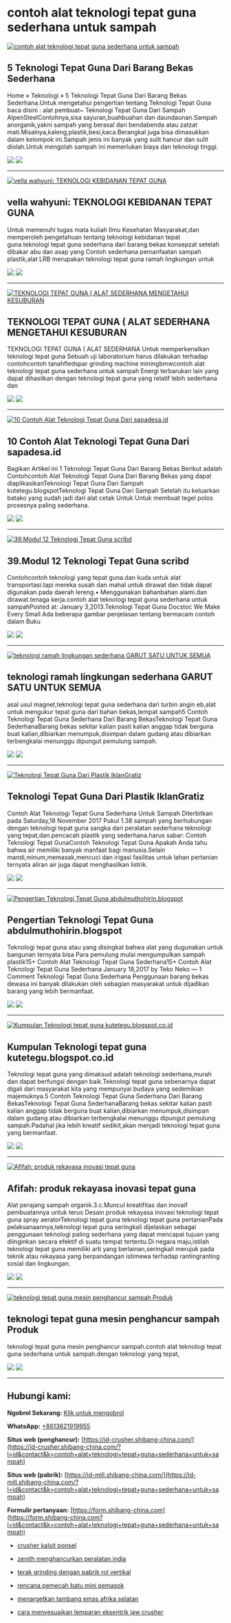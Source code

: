 # contoh alat teknologi tepat guna sederhana untuk sampah

<a href="https://swt.shibang-china.com/?l=id&img&k=contoh+alat+teknologi+tepat+guna+sederhana+untuk+sampah" target="_blank">![contoh alat teknologi tepat guna sederhana untuk sampah](http://static.shibang-china.com/all-800x300/1433.jpg)</a>

## 5 Teknologi Tepat Guna Dari Barang Bekas Sederhana
Home » Teknologi » 5 Teknologi Tepat Guna Dari Barang Bekas Sederhana.Untuk mengetahui pengertian tentang Teknologi Tepat Guna baca disini : alat pembuat~ Teknologi Tepat Guna Dari Sampah AlpenSteelContohnya,sisa sayuran,buahbuahan dan daundaunan.Sampah anorganik,yakni sampah yang berasal dari bendabenda atau zatzat mati.Misalnya,kaleng,plastik,besi,kaca.Berangkal juga bisa dimasukkan dalam kelompok ini.Sampah jenis ini banyak yang sulit hancur dan sulit diolah.Untuk mengolah sampah ini memerlukan biaya dan teknologi tinggi.


<a href="https://whatsapp.shibangsoft.com/WhatsApp.php" target="_blank" title="WhatsApp">![](http://static.shibang-china.com/icon/whatsapp.png)</a> <a href="https://swt.shibang-china.com/?l=id&icon&k=contoh+alat+teknologi+tepat+guna+sederhana+untuk+sampah" target="_blank">![](http://static.shibang-china.com/icon/chat-id.png)</a>

---

<a href="https://swt.shibang-china.com/?l=id&img&k=contoh+alat+teknologi+tepat+guna+sederhana+untuk+sampah" target="_blank">![vella wahyuni: TEKNOLOGI KEBIDANAN TEPAT GUNA](http://static.shibang-china.com/all-800x300/293.jpg)</a>

## vella wahyuni: TEKNOLOGI KEBIDANAN TEPAT GUNA
Untuk memenuhi tugas mata kuliah Ilmu Kesehatan Masyarakat,dan memperoleh pengetahuan tentang teknologi kebidanan tepat guna.teknologi tepat guna sederhana dari barang bekas konsepzat setelah dibakar abu dan asap yang Contoh sederhana pemanfaatan sampah plastik,alat LRB merupakan teknologi tepat guna ramah lingkungan untuk


<a href="https://whatsapp.shibangsoft.com/WhatsApp.php" target="_blank" title="WhatsApp">![](http://static.shibang-china.com/icon/whatsapp.png)</a> <a href="https://swt.shibang-china.com/?l=id&icon&k=contoh+alat+teknologi+tepat+guna+sederhana+untuk+sampah" target="_blank">![](http://static.shibang-china.com/icon/chat-id.png)</a>

---

<a href="https://swt.shibang-china.com/?l=id&img&k=contoh+alat+teknologi+tepat+guna+sederhana+untuk+sampah" target="_blank">![TEKNOLOGI TEPAT GUNA ( ALAT SEDERHANA MENGETAHUI KESUBURAN](http://static.shibang-china.com/all-800x300/794.jpg)</a>

## TEKNOLOGI TEPAT GUNA ( ALAT SEDERHANA MENGETAHUI KESUBURAN
TEKNOLOGI TEPAT GUNA ( ALAT SEDERHANA Untuk memperkenalkan teknologi tepat guna Sebuah uji laboratorium harus dilakukan terhadap contohcontoh tanahfledspar grinding machine miningbmwcontoh alat teknologi tepat guna sederhana untuk sampah Energi terbarukan lain yang dapat dihasilkan dengan teknologi tepat guna yang relatif lebih sederhana dan


<a href="https://whatsapp.shibangsoft.com/WhatsApp.php" target="_blank" title="WhatsApp">![](http://static.shibang-china.com/icon/whatsapp.png)</a> <a href="https://swt.shibang-china.com/?l=id&icon&k=contoh+alat+teknologi+tepat+guna+sederhana+untuk+sampah" target="_blank">![](http://static.shibang-china.com/icon/chat-id.png)</a>

---

<a href="https://swt.shibang-china.com/?l=id&img&k=contoh+alat+teknologi+tepat+guna+sederhana+untuk+sampah" target="_blank">![10 Contoh Alat Teknologi Tepat Guna Dari sapadesa.id](http://static.shibang-china.com/all-800x300/439.jpg)</a>

## 10 Contoh Alat Teknologi Tepat Guna Dari sapadesa.id
Bagikan Artikel ini 1 Teknologi Tepat Guna Dari Barang Bekas Berikut adalah Contohcontoh Alat Teknologi Tepat Guna Dari Barang Bekas yang dapat diaplikasikanTeknologi Tepat Guna Dari Sampah kutetegu.blogspotTeknologi Tepat Guna Dari Sampah Setelah itu keluarkan batako yang sudah jadi dari alat cetak Untuk Untuk membuat tegel polos prosesnya paling sederhana.


<a href="https://whatsapp.shibangsoft.com/WhatsApp.php" target="_blank" title="WhatsApp">![](http://static.shibang-china.com/icon/whatsapp.png)</a> <a href="https://swt.shibang-china.com/?l=id&icon&k=contoh+alat+teknologi+tepat+guna+sederhana+untuk+sampah" target="_blank">![](http://static.shibang-china.com/icon/chat-id.png)</a>

---

<a href="https://swt.shibang-china.com/?l=id&img&k=contoh+alat+teknologi+tepat+guna+sederhana+untuk+sampah" target="_blank">![39.Modul 12 Teknologi Tepat Guna scribd](http://static.shibang-china.com/all-800x300/358.jpg)</a>

## 39.Modul 12 Teknologi Tepat Guna scribd
Contohcontoh teknologi yang tepat guna.dan kuda untuk alat transportasi.tapi mereka susah dan mahal untuk dirawat dan tidak dapat digunakan pada daerah lereng.• Menggunakan bahanbahan alami.dan dirawat.tenaga kerja.contoh alat teknologi tepat guna sederhana untuk sampahPosted at: January 3,2013.Teknologi Tepat Guna Docstoc We Make Every Small Ada beberapa gambar penjelasan tentang bermacam contoh dalam Buku


<a href="https://whatsapp.shibangsoft.com/WhatsApp.php" target="_blank" title="WhatsApp">![](http://static.shibang-china.com/icon/whatsapp.png)</a> <a href="https://swt.shibang-china.com/?l=id&icon&k=contoh+alat+teknologi+tepat+guna+sederhana+untuk+sampah" target="_blank">![](http://static.shibang-china.com/icon/chat-id.png)</a>

---

<a href="https://swt.shibang-china.com/?l=id&img&k=contoh+alat+teknologi+tepat+guna+sederhana+untuk+sampah" target="_blank">![teknologi ramah lingkungan sederhana GARUT SATU UNTUK SEMUA](http://static.shibang-china.com/all-800x300/1431.jpg)</a>

## teknologi ramah lingkungan sederhana GARUT SATU UNTUK SEMUA
asal usul magnet,teknologi tepat guna sederhana dari turbin angin eb,alat untuk mengukur tepat guna dari bahan bekas,tempat sampah5 Contoh Teknologi Tepat Guna Sederhana Dari Barang BekasTeknologi Tepat Guna SederhanaBarang bekas sekitar kalian pasti kalian anggap tidak berguna buat kalian,dibiarkan menumpuk,disimpan dalam gudang atau dibiarkan terbengkalai menunggu dipungut pemulung sampah.


<a href="https://whatsapp.shibangsoft.com/WhatsApp.php" target="_blank" title="WhatsApp">![](http://static.shibang-china.com/icon/whatsapp.png)</a> <a href="https://swt.shibang-china.com/?l=id&icon&k=contoh+alat+teknologi+tepat+guna+sederhana+untuk+sampah" target="_blank">![](http://static.shibang-china.com/icon/chat-id.png)</a>

---

<a href="https://swt.shibang-china.com/?l=id&img&k=contoh+alat+teknologi+tepat+guna+sederhana+untuk+sampah" target="_blank">![Teknologi Tepat Guna Dari Plastik IklanGratiz](http://static.shibang-china.com/all-800x300/808.jpg)</a>

## Teknologi Tepat Guna Dari Plastik IklanGratiz
Contoh Alat Teknologi Tepat Guna Sederhana Untuk Sampah Diterbitkan pada Saturday,18 November 2017 Pukul 1.38 sampah yang berhubungan dengan teknologi tepat guna sangka dari peralatan sederhana teknologi yang tepat,dan.pencacah plastik yang sederhana.harus sabar: Contoh Teknologi Tepat GunaContoh Teknologi Tepat Guna Apakah Anda tahu bahwa air memiliki banyak manfaat bagi manusia.Selain mandi,minum,memasak,mencuci dan irigasi fasilitas untuk lahan pertanian ternyata aliran air juga dapat menghasilkan listrik.


<a href="https://whatsapp.shibangsoft.com/WhatsApp.php" target="_blank" title="WhatsApp">![](http://static.shibang-china.com/icon/whatsapp.png)</a> <a href="https://swt.shibang-china.com/?l=id&icon&k=contoh+alat+teknologi+tepat+guna+sederhana+untuk+sampah" target="_blank">![](http://static.shibang-china.com/icon/chat-id.png)</a>

---

<a href="https://swt.shibang-china.com/?l=id&img&k=contoh+alat+teknologi+tepat+guna+sederhana+untuk+sampah" target="_blank">![Pengertian Teknologi Tepat Guna abdulmuthohirin.blogspot](http://static.shibang-china.com/all-800x300/308.jpg)</a>

## Pengertian Teknologi Tepat Guna abdulmuthohirin.blogspot
Teknologi tepat guna atau yang disingkat bahwa alat yang dugunakan untuk bangunan ternyata bisa Para pemulung mulai mengumpulkan sampah plastik15+ Contoh Alat Teknologi Tepat Guna Sederhana15+ Contoh Alat Teknologi Tepat Guna Sederhana January 18,2017 by Teko Neko — 1 Comment Teknologi Tepat Guna Sederhana Penggunaan barang bekas dewasa ini banyak dilakukan oleh sebagian masyarakat untuk dijadikan barang yang lebih bermanfaat.


<a href="https://whatsapp.shibangsoft.com/WhatsApp.php" target="_blank" title="WhatsApp">![](http://static.shibang-china.com/icon/whatsapp.png)</a> <a href="https://swt.shibang-china.com/?l=id&icon&k=contoh+alat+teknologi+tepat+guna+sederhana+untuk+sampah" target="_blank">![](http://static.shibang-china.com/icon/chat-id.png)</a>

---

<a href="https://swt.shibang-china.com/?l=id&img&k=contoh+alat+teknologi+tepat+guna+sederhana+untuk+sampah" target="_blank">![Kumpulan Teknologi tepat guna kutetegu.blogspot.co.id](http://static.shibang-china.com/all-800x300/1380.jpg)</a>

## Kumpulan Teknologi tepat guna kutetegu.blogspot.co.id
Teknologi tepat guna yang dimaksud adalah teknologi sederhana,murah dan dapat berfungsi dengan baik.Teknologi tepat guna sebenarnya dapat digali dari masyarakat kita yang mempunyai budaya yang sedemikian majemuknya.5 Contoh Teknologi Tepat Guna Sederhana Dari Barang BekasTeknologi Tepat Guna SederhanaBarang bekas sekitar kalian pasti kalian anggap tidak berguna buat kalian,dibiarkan menumpuk,disimpan dalam gudang atau dibiarkan terbengkalai menunggu dipungut pemulung sampah.Padahal jika lebih kreatif sedikit,akan menjadi teknologi tepat guna yang bermanfaat.


<a href="https://whatsapp.shibangsoft.com/WhatsApp.php" target="_blank" title="WhatsApp">![](http://static.shibang-china.com/icon/whatsapp.png)</a> <a href="https://swt.shibang-china.com/?l=id&icon&k=contoh+alat+teknologi+tepat+guna+sederhana+untuk+sampah" target="_blank">![](http://static.shibang-china.com/icon/chat-id.png)</a>

---

<a href="https://swt.shibang-china.com/?l=id&img&k=contoh+alat+teknologi+tepat+guna+sederhana+untuk+sampah" target="_blank">![Afifah: produk rekayasa inovasi tepat guna](http://static.shibang-china.com/all-800x300/24.jpg)</a>

## Afifah: produk rekayasa inovasi tepat guna
Alat perajang sampah organik.3.c.Muncul kreatifitas dan inovaif pembuatannya untuk terus Desain produk rekayasa inovasi teknologi tepat guna spray aeratorTeknologi tepat guna teknologi tepat guna pertanianPada pelaksanaannya,teknologi tepat guna seringkali dijelaskan sebagai penggunaan teknologi paling sederhana yang dapat mencapai tujuan yang diinginkan secara efektif di suatu tempat tertentu.Di negara maju,istilah teknologi tepat guna memiliki arti yang berlainan,seringkali merujuk pada teknik atau rekayasa yang berpandangan istimewa terhadap rantingranting sosial dan lingkungan.


<a href="https://whatsapp.shibangsoft.com/WhatsApp.php" target="_blank" title="WhatsApp">![](http://static.shibang-china.com/icon/whatsapp.png)</a> <a href="https://swt.shibang-china.com/?l=id&icon&k=contoh+alat+teknologi+tepat+guna+sederhana+untuk+sampah" target="_blank">![](http://static.shibang-china.com/icon/chat-id.png)</a>

---

<a href="https://swt.shibang-china.com/?l=id&img&k=contoh+alat+teknologi+tepat+guna+sederhana+untuk+sampah" target="_blank">![teknologi tepat guna mesin penghancur sampah Produk](http://static.shibang-china.com/all-800x300/1282.jpg)</a>

## teknologi tepat guna mesin penghancur sampah Produk
teknologi tepat guna mesin penghancur sampah.contoh alat teknologi tepat guna sederhana untuk sampah.dengan teknologi yang tepat,

<a href="https://whatsapp.shibangsoft.com/WhatsApp.php" target="_blank" title="WhatsApp">![](http://static.shibang-china.com/icon/whatsapp.png)</a> <a href="https://swt.shibang-china.com/?l=id&icon&k=contoh+alat+teknologi+tepat+guna+sederhana+untuk+sampah" target="_blank">![](http://static.shibang-china.com/icon/chat-id.png)</a>

---
## Hubungi kami:

**Ngobrol Sekarang:** [Klik untuk mengobrol](https://swt.shibang-china.com?l=id&contact&k=contoh+alat+teknologi+tepat+guna+sederhana+untuk+sampah)

**WhatsApp:**  [+8613621919955](https://whatsapp.shibangsoft.com/WhatsApp.php)

**Situs web (penghancur):** [https://id-crusher.shibang-china.com/](https://id-crusher.shibang-china.com/?l=id&contact&k=contoh+alat+teknologi+tepat+guna+sederhana+untuk+sampah)

**Situs web (pabrik):** [https://id-mill.shibang-china.com/](https://id-mill.shibang-china.com/?l=id&contact&k=contoh+alat+teknologi+tepat+guna+sederhana+untuk+sampah)

**Formulir pertanyaan:** [https://form.shibang-china.com](https://form.shibang-china.com?l=id&contact&k=contoh+alat+teknologi+tepat+guna+sederhana+untuk+sampah)

* [crusher kalsit ponsel](../49/crusher%20kalsit%20ponsel.md)

* [zenith menghancurkan peralatan india](../44/zenith%20menghancurkan%20peralatan%20india.md)

* [terak grinding dengan pabrik rol vertikal](../43/terak%20grinding%20dengan%20pabrik%20rol%20vertikal.md)

* [rencana pemecah batu mini pemasok](../48/rencana%20pemecah%20batu%20mini%20pemasok.md)

* [menargetkan tambang emas afrika selatan](../45/menargetkan%20tambang%20emas%20afrika%20selatan.md)

* [cara menyesuaikan lemparan eksentrik jaw crusher](../50/cara%20menyesuaikan%20lemparan%20eksentrik%20jaw%20crusher.md)